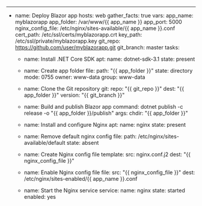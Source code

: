 ---
- name: Deploy Blazor app
  hosts: web
  gather_facts: true
  vars:
    app_name: myblazorapp
    app_folder: /var/www/{{ app_name }}
    app_port: 5000
    nginx_config_file: /etc/nginx/sites-available/{{ app_name }}.conf
    cert_path: /etc/ssl/certs/myblazorapp.crt
    key_path: /etc/ssl/private/myblazorapp.key
    git_repo: https://github.com/user/myblazorapp.git
    git_branch: master
  tasks:
  - name: Install .NET Core SDK
    apt:
      name: dotnet-sdk-3.1
      state: present

  - name: Create app folder
    file:
      path: "{{ app_folder }}"
      state: directory
      mode: 0755
      owner: www-data
      group: www-data

  - name: Clone the Git repository
    git:
      repo: "{{ git_repo }}"
      dest: "{{ app_folder }}"
      version: "{{ git_branch }}"

  - name: Build and publish Blazor app
    command: dotnet publish -c release -o "{{ app_folder }}/publish"
    args:
      chdir: "{{ app_folder }}"

  - name: Install and configure Nginx
    apt:
      name: nginx
      state: present
  - name: Remove default nginx config
    file:
      path: /etc/nginx/sites-available/default
      state: absent
  - name: Create Nginx config file
    template:
      src: nginx.conf.j2
      dest: "{{ nginx_config_file }}"
  - name: Enable Nginx config file
    file:
      src: "{{ nginx_config_file }}"
      dest: /etc/nginx/sites-enabled/{{ app_name }}.conf
  - name: Start the Nginx service
    service:
      name: nginx
      state: started
      enabled: yes

